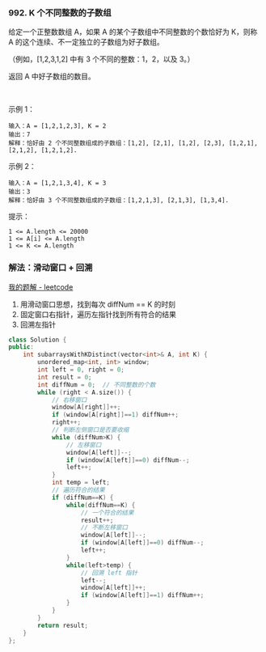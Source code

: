 ### 992. K 个不同整数的子数组

给定一个正整数数组 A，如果 A 的某个子数组中不同整数的个数恰好为 K，则称 A 的这个连续、不一定独立的子数组为好子数组。

（例如，[1,2,3,1,2] 中有 3 个不同的整数：1，2，以及 3。）

返回 A 中好子数组的数目。

 

示例 1：
```
输入：A = [1,2,1,2,3], K = 2
输出：7
解释：恰好由 2 个不同整数组成的子数组：[1,2], [2,1], [1,2], [2,3], [1,2,1], [2,1,2], [1,2,1,2].
```
示例 2：
```
输入：A = [1,2,1,3,4], K = 3
输出：3
解释：恰好由 3 个不同整数组成的子数组：[1,2,1,3], [2,1,3], [1,3,4].
```

提示：
```
1 <= A.length <= 20000
1 <= A[i] <= A.length
1 <= K <= A.length
```

### 解法：滑动窗口 + 回溯

[我的题解 - leetcode](https://leetcode-cn.com/problems/subarrays-with-k-different-integers/solution/hua-dong-chuang-kou-hui-su-fa-by-rickeyboy/)

1. 用滑动窗口思想，找到每次 diffNum == K 的时刻
2. 固定窗口右指针，遍历左指针找到所有符合的结果
3. 回溯左指针

```cpp
class Solution {
public:
    int subarraysWithKDistinct(vector<int>& A, int K) {
        unordered_map<int, int> window;
  	    int left = 0, right = 0;
        int result = 0;
        int diffNum = 0;  // 不同整数的个数
        while (right < A.size()) {
            // 右移窗口
            window[A[right]]++;
            if (window[A[right]]==1) diffNum++;
            right++;
            // 判断左侧窗口是否要收缩
            while (diffNum>K) {
                // 左移窗口
                window[A[left]]--;
                if (window[A[left]]==0) diffNum--;
                left++;
            }
            int temp = left;
            // 遍历符合的结果
            if (diffNum==K) {
                while(diffNum==K) {
                    // 一个符合的结果
                    result++;
                    // 不断左移窗口
                    window[A[left]]--;
                    if (window[A[left]]==0) diffNum--;
                    left++;
                }
                while(left>temp) {
                    // 回溯 left 指针
                    left--;
                    window[A[left]]++;
                    if (window[A[left]]==1) diffNum++;
                }
            }
        }
        return result;
    }
};
```
